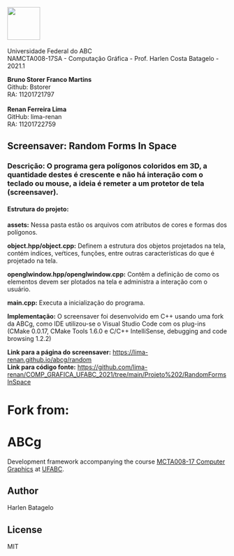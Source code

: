  <img src="https://upload.wikimedia.org/wikipedia/commons/e/ee/Ufabc_logo.png" width="75"/> <br /> <br /> Universidade Federal do ABC <br />
NAMCTA008-17SA - Computação Gráfica - Prof. Harlen Costa Batagelo - 2021.1



**Bruno Storer Franco Martins** <br /> Github: Bstorer <br /> RA: 11201721797 <br /> <br />
**Renan Ferreira Lima** <br /> GitHub: lima-renan	<br /> RA: 11201722759


## Screensaver: Random Forms In Space <br />
### Descrição: O programa gera polígonos coloridos em 3D, a quantidade destes é crescente e não há interação com o teclado ou mouse, a ideia é remeter a um protetor de tela (screensaver).


#### Estrutura do projeto: <br />
**assets:** Nessa pasta estão os arquivos com atributos de cores e formas dos polígonos.

**object.hpp/object.cpp:** Definem a estrutura dos objetos projetados na tela, contém indíces, veŕtices, funções, entre outras características do que é projetado na tela.

**openglwindow.hpp/openglwindow.cpp:** Contêm a definição de como os elementos devem ser plotados na tela e administra a interação com o usuário. 

**main.cpp:** Executa a inicialização do programa.

**Implementação:** O screensaver foi desenvolvido em C++ usando uma fork da ABCg, como IDE utilizou-se o Visual Studio Code com os plug-ins (CMake 0.0.17, CMake Tools 1.6.0 e C/C++ IntelliSense, debugging and code browsing 1.2.2)

**Link para a página do screensaver:** <https://lima-renan.github.io/abcg/random> <br />
**Link para código fonte:**  <https://github.com/lima-renan/COMP_GRAFICA_UFABC_2021/tree/main/Projeto%202/RandomFormsInSpace>







# Fork from: <br />
# ABCg

Development framework accompanying the course [MCTA008-17 Computer Graphics](http://professor.ufabc.edu.br/~harlen.batagelo/cg/) at [UFABC](https://www.ufabc.edu.br/).

## Author

Harlen Batagelo

## License

MIT
